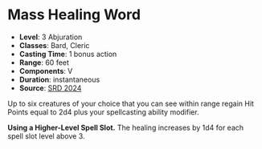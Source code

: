 # Mass Healing Word

- **Level**: 3 Abjuration
- **Classes**: Bard, Cleric
- **Casting Time**: 1 bonus action
- **Range**: 60 feet
- **Components**: V
- **Duration**: instantaneous
- **Source**: [SRD 2024](../../../srds/SRD_2024.pdf)

Up to six creatures of your choice that you can see within range regain Hit Points equal to 2d4 plus your spellcasting ability modifier.

**Using a Higher-Level Spell Slot.** The healing increases by 1d4 for each spell slot level above 3.
